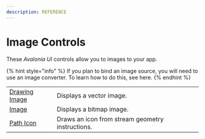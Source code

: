 ```yaml
---
description: REFERENCE
---
```


# Image Controls

These _Avalonia UI_ controls allow you to images to your app.

{% hint style="info" %}
If you plan to bind an image source, you will need to use an image converter. To learn how to do this, see here.
{% endhint %}

|                                                      |                                                  |   |
| ---------------------------------------------------- | ------------------------------------------------ | - |
| [Drawing Image](detailed-reference/drawing-image.md) | Displays a vector image.                         |   |
| [Image](image.md)                                    | Displays a bitmap image.                         |   |
| [Path Icon](detailed-reference/path-icon.md)         | Draws an icon from stream geometry instructions. |   |
